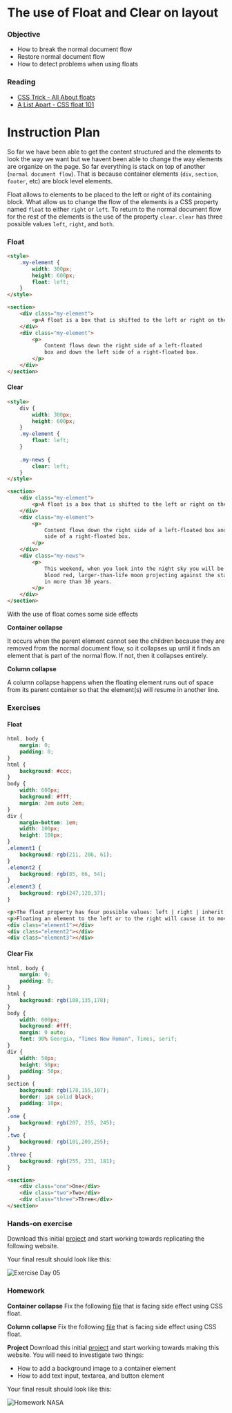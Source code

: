 # The use of Float and Clear on layout

### Objective

* How to break the normal document flow
* Restore normal document flow
* How to detect problems when using floats

### Reading

* [CSS Trick - All About floats](https://css-tricks.com/all-about-floats/)
* [A List Apart - CSS float 101](http://alistapart.com/article/css-floats-101)

# Instruction Plan

So far we have been able to get the content structured and the elements to look the way we want but we havent been able to change the way elements are organize on the page. So far everything is stack on top of another (`normal document flow`). That is because container elements (`div`, `section`, `footer`, etc) are block level elements.

Float allows to elements to be placed to the left or right of its containing block. What allow us to change the flow of the elements is a CSS property named `float` to either `right` or `left`. To return to the normal document flow for the rest of the elements is the use of the property `clear`. `clear` has three possible values `left`, `right`, and `both`.

### Float

```html
<style>
    .my-element {
        width: 300px;
        height: 600px;
        float: left;
    }
</style>

<section>
    <div class="my-element">
        <p>A float is a box that is shifted to the left or right on the current line.</p>
    </div>
    <div class="my-element">
        <p>
            Content flows down the right side of a left-floated 
            box and down the left side of a right-floated box.
        </p>
    </div>
</section>
```

#### Clear

```html
<style>
    div {
        width: 300px;
        height: 600px;
    }
    .my-element {
        float: left;
    }
    
    .my-news {
        clear: left;
    }
</style>

<section>
    <div class="my-element">
        <p>A float is a box that is shifted to the left or right on the current line.</p>
    </div>
    <div class="my-element">
        <p>
            Content flows down the right side of a left-floated box and down the left
            side of a right-floated box.
        </p>
    </div>
    <div class="my-news">
        <p>
            This weekend, when you look into the night sky you will be able to see a 
            blood red, larger-than-life moon projecting against the stars; the first 
            in more than 30 years.
        </p>
    </div>
</section>
```

With the use of float comes some side effects

**Container collapse**

It occurs when the parent element cannot see the children because they are removed from the normal document flow, so it collapses up until it finds an element that is part of the normal flow. If not, then it collapses entirely.

**Column collapse**

A column collapse happens when the floating element runs out of space from its parent container so that the element(s) will resume in another line.

### Exercises

#### Float

```css
html, body {
	margin: 0;
	padding: 0;
}
html {
	background: #ccc;
}
body {
	width: 600px;
	background: #fff;
	margin: 2em auto 2em;
}
div {
	margin-bottom: 1em;
	width: 100px;
	height: 100px;
}
.element1 {
	background: rgb(211, 206, 61);
}
.element2 {
	background: rgb(85, 66, 54);
}
.element3 {
	background: rgb(247,120,37);
}
```

```html
<p>The float property has four possible values: left | right | inherit | none<p>
<p>Floating an element to the left or to the right will cause it to move to the left-most or right-most edge of its parent container. Floating removes the element from normal flow, and will cause elements below it to shift accordingly.</p>
<div class="element1"></div>
<div class="element2"></div>
<div class="element3"></div>
```

#### Clear Fix

```css
html, body {
	margin: 0;
	padding: 0;
}
html {
	background: rgb(108,135,178);
}
body {
	width: 600px;
	background: #fff;
	margin: 0 auto;
	font: 90% Georgia, "Times New Roman", Times, serif;
}
div {
	width: 50px;
	height: 50px;
	padding: 50px;
}
section {
	background: rgb(178,155,107);
	border: 1px solid black;
	padding: 10px;
}
.one {
	background: rgb(207, 255, 245);
}
.two {
	background: rgb(101,209,255);
}
.three {
	background: rgb(255, 231, 181);
}
```

```html
<section>
    <div class="one">One</div>
    <div class="two">Two</div>
    <div class="three">Three</div>
</section>
```

### Hands-on exercise

Download this initial [project](https://github.com/AustinCodingAcademy/HTMLIntroductory/raw/master/archives/05/exercise/hands-on.zip) and start working towards replicating the following website.

Your final result should look like this:

![Exercise Day 05](../images/05/evaluate.jpg)

### Homework

**Container collapse**
Fix the following [file](../archives/05/homework/container-collapse.html) that is facing side effect using CSS float.

**Column collapse**
Fix the following [file](../archives/05/homework/column-collapse.html) that is facing side effect using CSS float.

**Project**
Download this initial [project](https://github.com/AustinCodingAcademy/HTMLIntroductory/raw/master/archives/05/homework/homework.zip) and start working towards making this website.
You will need to investigate two things:
* How to add a background image to a container element
* How to add text input, textarea, and button element

Your final result should look like this:

![Homework NASA](../images/05/homework.jpg)

